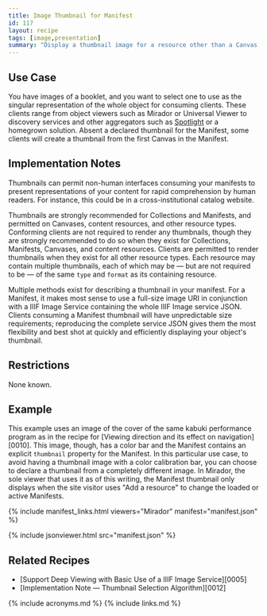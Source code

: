 ```yaml
---
title: Image Thumbnail for Manifest
id: 117
layout: recipe
tags: [image,presentation]
summary: "Display a thumbnail image for a resource other than a Canvas, such that it can be used by clients to represent the object."
---
```


## Use Case

You have images of a booklet, and you want to select one to use as the singular representation of the whole object for consuming clients. These clients range from object viewers such as Mirador or Universal Viewer to discovery services and other aggregators such as [Spotlight](https://spotlight.projectblacklight.org) or a homegrown solution. Absent a declared thumbnail for the Manifest, some clients will create a thumbnail from the first Canvas in the Manifest.

## Implementation Notes

Thumbnails can permit non-human interfaces consuming your manifests to present representations of your content for rapid comprehension by human readers. For instance, this could be in a cross-institutional catalog website.

Thumbnails are strongly recommended for Collections and Manifests, and permitted on Canvases, content resources, and other resource types. Conforming clients are not required to render any thumbnails, though they are strongly recommended to do so when they exist for Collections, Manifests, Canvases, and content resources. Clients are permitted to render thumbnails when they exist for all other resource types. Each resource may contain multiple thumbnails, each of which may be — but are not required to be — of the same `type` and `format` as its containing resource. 

Multiple methods exist for describing a thumbnail in your manifest. For a Manifest, it makes most sense to use a full-size image URI in conjunction with a IIIF Image Service containing the whole IIIF Image service JSON. Clients consuming a Manifest thumbnail will have unpredictable size requirements; reproducing the complete service JSON gives them the most flexibility and best shot at quickly and efficiently displaying your object's thumbnail.

## Restrictions

None known.

## Example

This example uses an image of the cover of the same kabuki performance program as in the recipe for [Viewing direction and its effect on navigation][0010]. This image, though, has a color bar and the Manifest contains an explicit `thumbnail` property for the Manifest. In this particular use case, to avoid having a thumbnail image with a color calibration bar, you can choose to declare a thumbnail from a completely different image. In Mirador, the sole viewer that uses it as of this writing, the Manifest thumbnail only displays when the site visitor uses "Add a resource" to change the loaded or active Manifests.

{% include manifest_links.html viewers="Mirador" manifest="manifest.json" %}

{% include jsonviewer.html src="manifest.json" %}

## Related Recipes

* [Support Deep Viewing with Basic Use of a IIIF Image Service][0005]
* [Implementation Note — Thumbnail Selection Algorithm][0012]

{% include acronyms.md %}
{% include links.md %}

